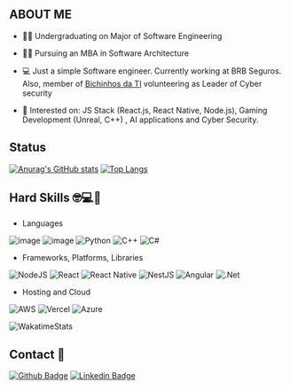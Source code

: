 ## ABOUT ME 

- 👨‍🎓 Undergraduating on Major of Software Engineering        
- 👨‍🎓 Pursuing an MBA in Software Architecture                  

- 💻 Just a simple Software engineer. Currently working at BRB Seguros. Also, member of [Bichinhos da TI](https://www.linkedin.com/company/bichinhos-da-ti/?trk=organization_guest_main-feed-card_feed-actor-image) volunteering as Leader of Cyber security
                                                  
- 🎯 Interested on: JS Stack (React.js, React Native, Node.js), Gaming Development (Unreal, C++) , AI applications and Cyber Security.


## Status

[![Anurag's GitHub stats](https://github-readme-stats.vercel.app/api?username=mattsilverio&show_icons=true&theme=default)](https://github.com/anuraghazra/github-readme-stats)
[![Top Langs](https://github-readme-stats.vercel.app/api/top-langs/?username=mattsilverio&layout=compact)](https://github.com/anuraghazra/github-readme-stats)

## Hard Skills 🤓💻🚀
- Languages
  
![image](https://img.shields.io/badge/typescript-%23007ACC.svg?style=for-the-badge&logo=typescript&logoColor=white)
![image](https://img.shields.io/badge/JavaScript-F7DF1E?style=for-the-badge&logo=javascript&logoColor=black) 
![Python](https://img.shields.io/badge/python-3670A0?style=for-the-badge&logo=python&logoColor=ffdd54)
![C++](https://img.shields.io/badge/c++-%2300599C.svg?style=for-the-badge&logo=c%2B%2B&logoColor=white)
![C#](https://img.shields.io/badge/c%23-%23239120.svg?style=for-the-badge&logo=csharp&logoColor=white)

- Frameworks, Platforms, Libraries
  
![NodeJS](https://img.shields.io/badge/node.js-6DA55F?style=for-the-badge&logo=node.js&logoColor=white)
![React](https://img.shields.io/badge/React-20232A?style=for-the-badge&logo=react&logoColor=61DAFB)
![React Native](https://img.shields.io/badge/react_native-%2320232a.svg?style=for-the-badge&logo=react&logoColor=%2361DAFB)
![NestJS](https://img.shields.io/badge/nestjs-%23E0234E.svg?style=for-the-badge&logo=nestjs&logoColor=white)
![Angular](https://img.shields.io/badge/angular-%23DD0031.svg?style=for-the-badge&logo=angular&logoColor=white)
![.Net](https://img.shields.io/badge/.NET-5C2D91?style=for-the-badge&logo=.net&logoColor=white)



- Hosting and Cloud
  
![AWS](https://img.shields.io/badge/AWS-%23FF9900.svg?style=for-the-badge&logo=amazon-aws&logoColor=white)
![Vercel](https://img.shields.io/badge/vercel-%23000000.svg?style=for-the-badge&logo=vercel&logoColor=white)
![Azure](https://img.shields.io/badge/azure-%230072C6.svg?style=for-the-badge&logo=microsoftazure&logoColor=white)


![WakatimeStats](https://github-readme-stats.vercel.app/api/wakatime?username=MattSilverio&hide_title=true&hide_border=true&bg_color=00000000&text_color=777&range=last_7_days&layout=compact)


## Contact 📱
[![Github Badge](https://img.shields.io/badge/GitHub-100000?style=for-the-badge&logo=github&logoColor=white)](https://github.com/MattSilverio) [![Linkedin Badge](https://img.shields.io/badge/LinkedIn-0077B5?style=for-the-badge&logo=linkedin&logoColor=white)](https://www.linkedin.com/in/matheusphillipo/) 
